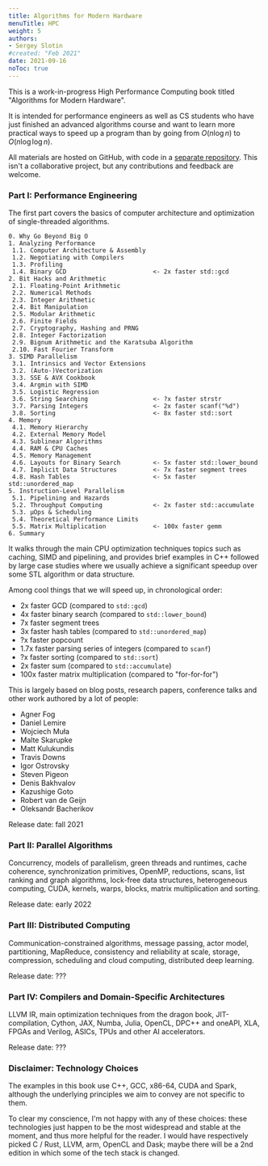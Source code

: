 ```yaml
---
title: Algorithms for Modern Hardware
menuTitle: HPC
weight: 5
authors:
- Sergey Slotin
#created: "Feb 2021"
date: 2021-09-16
noToc: true
---
```


This is a work-in-progress High Performance Computing book titled "Algorithms for Modern Hardware".

It is intended for performance engineers as well as CS students who have just finished an advanced algorithms course and want to learn more practical ways to speed up a program than by going from $O(n \log n)$ to $O(n \log \log n)$.

All materials are hosted on GitHub, with code in a [separate repository](https://github.com/sslotin/scmm-code). This isn't a collaborative project, but any contributions and feedback are welcome.

### Part I: Performance Engineering

The first part covers the basics of computer architecture and optimization of single-threaded algorithms.

```
0. Why Go Beyond Big O
1. Analyzing Performance
 1.1. Computer Architecture & Assembly
 1.2. Negotiating with Compilers
 1.3. Profiling
 1.4. Binary GCD                        <- 2x faster std::gcd
2. Bit Hacks and Arithmetic
 2.1. Floating-Point Arithmetic
 2.2. Numerical Methods
 2.3. Integer Arithmetic
 2.4. Bit Manipulation
 2.5. Modular Arithmetic
 2.6. Finite Fields
 2.7. Cryptography, Hashing and PRNG
 2.8. Integer Factorization
 2.9. Bignum Arithmetic and the Karatsuba Algorithm
 2.10. Fast Fourier Transform
3. SIMD Parallelism
 3.1. Intrinsics and Vector Extensions
 3.2. (Auto-)Vectorization
 3.3. SSE & AVX Cookbook
 3.4. Argmin with SIMD
 3.5. Logistic Regression
 3.6. String Searching                  <- ?x faster strstr
 3.7. Parsing Integers                  <- 2x faster scanf("%d")
 3.8. Sorting                           <- 8x faster std::sort
4. Memory
 4.1. Memory Hierarchy
 4.2. External Memory Model
 4.3. Sublinear Algorithms
 4.4. RAM & CPU Caches
 4.5. Memory Management
 4.6. Layouts for Binary Search         <- 5x faster std::lower_bound
 4.7. Implicit Data Structures          <- 7x faster segment trees
 4.8. Hash Tables                       <- 5x faster std::unordered_map
5. Instruction-Level Parallelism
 5.1. Pipelining and Hazards
 5.2. Throughput Computing              <- 2x faster std::accumulate
 5.3. µOps & Scheduling
 5.4. Theoretical Performance Limits
 5.5. Matrix Multiplication             <- 100x faster gemm
6. Summary
```

It walks through the main CPU optimization techniques topics such as caching, SIMD and pipelining, and provides brief examples in C++ followed by large case studies where we usually achieve a significant speedup over some STL algorithm or data structure.

Among cool things that we will speed up, in chronological order:

- 2x faster GCD (compared to `std::gcd`)
- 4x faster binary search (compared to `std::lower_bound`)
- 7x faster segment trees
- 3x faster hash tables (compared to `std::unordered_map`)
- ?x faster popcount
- 1.7x faster parsing series of integers (compared to `scanf`)
- ?x faster sorting (compared to `std::sort`)
- 2x faster sum (compared to `std::accumulate`)
- 100x faster matrix multiplication (compared to "for-for-for")

This is largely based on blog posts, research papers, conference talks and other work authored by a lot of people:

- Agner Fog
- Daniel Lemire
- Wojciech Muła
- Malte Skarupke
- Matt Kulukundis
- Travis Downs
- Igor Ostrovsky
- Steven Pigeon
- Denis Bakhvalov
- Kazushige Goto
- Robert van de Geijn
- Oleksandr Bacherikov

Release date: fall 2021

### Part II: Parallel Algorithms

Concurrency, models of parallelism, green threads and runtimes, cache coherence, synchronization primitives, OpenMP, reductions, scans, list ranking and graph algorithms, lock-free data structures, heterogeneous computing, CUDA, kernels, warps, blocks, matrix multiplication and sorting.

Release date: early 2022

### Part III: Distributed Computing

Communication-constrained algorithms, message passing, actor model, partitioning, MapReduce, consistency and reliability at scale, storage, compression, scheduling and cloud computing, distributed deep learning.

Release date: ???

### Part IV: Compilers and Domain-Specific Architectures

LLVM IR, main optimization techniques from the dragon book, JIT-compilation, Cython, JAX, Numba, Julia, OpenCL, DPC++ and oneAPI, XLA, FPGAs and Verilog, ASICs, TPUs and other AI accelerators.

Release date: ???

### Disclaimer: Technology Choices

The examples in this book use C++, GCC, x86-64, CUDA and Spark, although the underlying principles we aim to convey are not specific to them.

To clear my conscience, I'm not happy with any of these choices: these technologies just happen to be the most widespread and stable at the moment, and thus more helpful for the reader. I would have respectively picked C / Rust, LLVM, arm, OpenCL and Dask; maybe there will be a 2nd edition in which some of the tech stack is changed.
